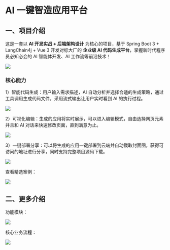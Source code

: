 # AI 一键智造应用平台




## 一、项目介绍

这是一套以 **AI 开发实战 + 后端架构设计** 为核心的项目，基于 Spring Boot 3 + LangChain4j + Vue 3 开发对标大厂的 **企业级 AI 代码生成平台**，掌握新时代程序员必知必会的 AI 智能体开发、AI 工作流等前沿技术！

![](https://x-picture-1327543322.cos.ap-chengdu.myqcloud.com/PicGo/PixPin_2025-09-14_13-06-07.png)

### 核心能力

1）智能代码生成：用户输入需求描述，AI 自动分析并选择合适的生成策略，通过工具调用生成代码文件，采用流式输出让用户实时看到 AI 的执行过程。

![](https://x-picture-1327543322.cos.ap-chengdu.myqcloud.com/PicGo/PixPin_2025-09-14_13-16-06.png)



2）可视化编辑：生成的应用将实时展示，可以进入编辑模式，自由选择网页元素并且和 AI 对话来快速修改页面，直到满意为止。

![](https://x-picture-1327543322.cos.ap-chengdu.myqcloud.com/PicGo/PixPin_2025-09-14_13-30-59.png)



3）一键部署分享：可以将生成的应用一键部署到云端并自动截取封面图，获得可访问的地址进行分享，同时支持完整项目源码下载。

![](https://x-picture-1327543322.cos.ap-chengdu.myqcloud.com/PicGo/PixPin_2025-09-14_13-32-07.png)

查看精选案例：

![](https://x-picture-1327543322.cos.ap-chengdu.myqcloud.com/PicGo/PixPin_2025-09-14_13-33-00.png)



## 二、更多介绍

功能模块：

![](https://x-picture-1327543322.cos.ap-chengdu.myqcloud.com/PicGo/image-20250914133530088.png)

核心业务流程：

![](https://pic.yupi.icu/1/image-20250724145913756.png)



